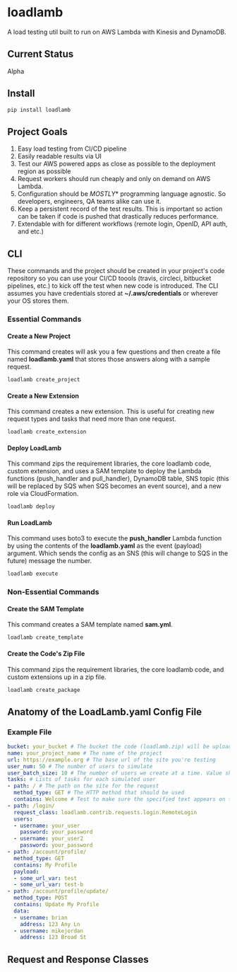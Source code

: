 # loadlamb

A load testing util built to run on AWS Lambda with Kinesis and DynamoDB.

## Current Status

Alpha

## Install

```python
pip install loadlamb
```

## Project Goals

1. Easy load testing from CI/CD pipeline
2. Easily readable results via UI
3. Test our AWS powered apps as close as possible to the deployment region as possible
4. Request workers should run cheaply and only on demand on AWS Lambda.
5. Configuration should be *MOSTLY** programming language agnostic. So developers, engineers, QA teams alike can use it. 
6. Keep a persistent record of the test results. This is important so action can be taken if code is pushed that drastically reduces performance.
7. Extendable with for different workflows (remote login, OpenID, API auth, and etc.)

## CLI

These commands and the project should be created in your project's code repository so you can use your CI/CD toools (travis, circleci, bitbucket pipelines, etc.) to kick off the test when new code is introduced. The CLI assumes you have credentials stored at **~/.aws/credentials** or wherever your OS stores them.

### Essential Commands

#### Create a New Project

This command creates will ask you a few questions and then create a file named **loadlamb.yaml** that stores those answers along with a sample request.
 
```bash
loadlamb create_project
```

#### Create a New Extension

This command creates a new extension. This is useful for creating new request types and tasks that need more than one request.

```bash
loadlamb create_extension
``` 

#### Deploy LoadLamb

This command zips the requirement libraries, the core loadlamb code, custom extension, and uses a SAM template to deploy the Lambda functions (push_handler and pull_handler), DynamoDB table, SNS topic (this will be replaced by SQS when SQS becomes an event source), and a new role via CloudFormation.

```bash
loadlamb deploy
```

#### Run LoadLamb

This command uses boto3 to execute the **push_handler** Lambda function by using the contents of the **loadlamb.yaml** as the event (payload) argument. Which sends the config as an SNS (this will change to SQS in the future) message the number. 
```bash
loadlamb execute
```

### Non-Essential Commands 
#### Create the SAM Template

This command creates a SAM template named **sam.yml**.

```bash
loadlamb create_template
```
#### Create the Code's Zip File

This command zips the requirement libraries, the core loadlamb code, and custom extensions up in a zip file.

```bash
loadlamb create_package
```

## Anatomy of the LoadLamb.yaml Config File

### Example File

```yaml
bucket: your_bucket # The bucket the code (loadlamb.zip) will be uploaded to.
name: your_project_name # The name of the project
url: https://example.org # The base url of the site you're testing
user_num: 50 # The number of users to simulate
user_batch_size: 10 # The number of users we create at a time. Value should be from 1-10
tasks: # Lists of tasks for each simulated user
- path: / # The path on the site for the request 
  method_type: GET # The HTTP method that should be used
  contains: Welcome # Test to make sure the specified text appears on the page
- path: /login/
  request_class: loadlamb.contrib.requests.login.RemoteLogin
  users:
  - username: your_user
    password: your_password
  - username: your_user2
    password: your_password
- path: /account/profile/
  method_type: GET
  contains: My Profile
  payload:
  - some_url_var: test
  - some_url_var: test-b
- path: /account/profile/update/
  method_type: POST
  contains: Update My Profile
  data:
  - username: brian
    address: 123 Any Ln
  - username: mikejordan
    address: 123 Broad St
```

## Request and Response Classes

